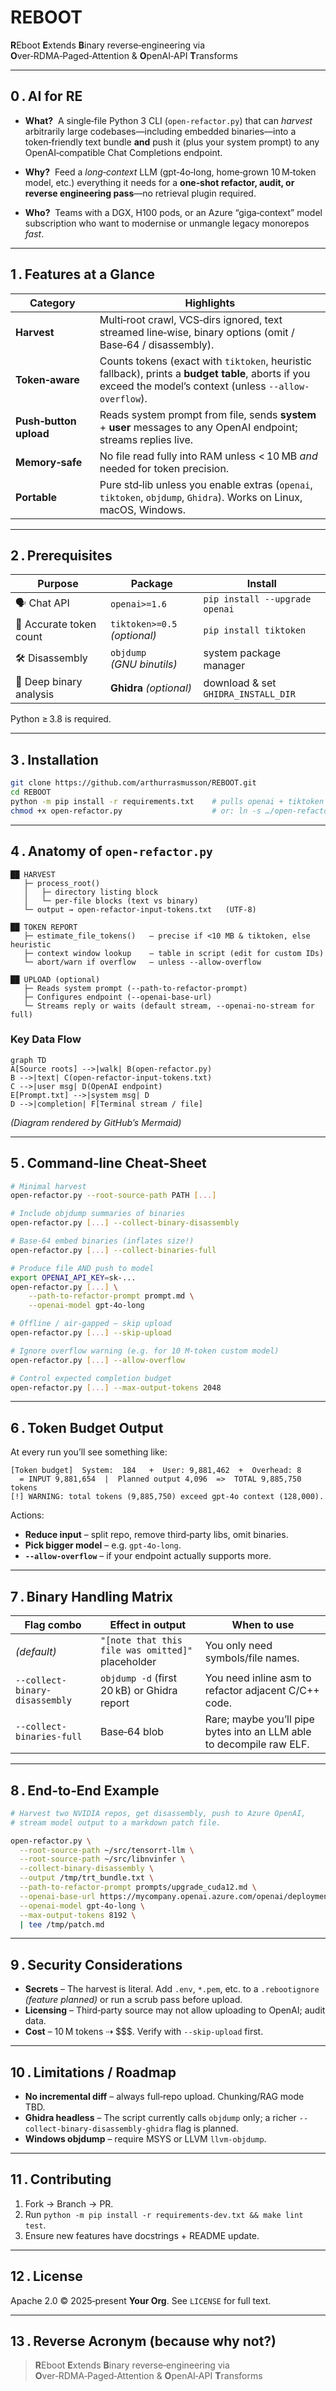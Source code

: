 # REBOOT  
**R**Eboot **E**xtends **B**inary reverse‑engineering via **O**ver‑RDMA‑Paged‑Attention & **O**penAI‑API **T**ransforms  

---

## 0 . AI for RE

* **What?** &nbsp;A single‑file Python 3 CLI (`open‑refactor.py`) that can
  *harvest* arbitrarily large codebases—including embedded binaries—into a
  token‑friendly text bundle **and** push it (plus your system prompt) to any
  OpenAI‑compatible Chat Completions endpoint.

* **Why?** &nbsp;Feed a *long‑context* LLM (gpt‑4o‑long, home‑grown 10 M‑token
  model, etc.) everything it needs for a **one‑shot refactor, audit, or reverse
  engineering pass**—no retrieval plugin required.

* **Who?** &nbsp;Teams with a DGX, H100 pods, or an Azure “giga‑context” model
  subscription who want to modernise or unmangle legacy monorepos *fast*.

---

## 1 . Features at a Glance

| Category | Highlights |
|----------|------------|
| **Harvest** | Multi‑root crawl, VCS‑dirs ignored, text streamed line‑wise, binary options (omit / Base‑64 / disassembly). |
| **Token‑aware** | Counts tokens (exact with `tiktoken`, heuristic fallback), prints a **budget table**, aborts if you exceed the model’s context (unless `--allow-overflow`). |
| **Push‑button upload** | Reads system prompt from file, sends **system** + **user** messages to any OpenAI endpoint; streams replies live. |
| **Memory‑safe** | No file read fully into RAM unless < 10 MB *and* needed for token precision. |
| **Portable** | Pure std‑lib unless you enable extras (`openai`, `tiktoken`, `objdump`, `Ghidra`). Works on Linux, macOS, Windows. |

---

## 2 . Prerequisites

| Purpose | Package | Install |
|---------|---------|---------|
| 🗣️ Chat API | `openai>=1.6` | `pip install --upgrade openai` |
| 🔢 Accurate token count | `tiktoken>=0.5` *(optional)* | `pip install tiktoken` |
| 🛠️ Disassembly | `objdump` *(GNU binutils)* | system package manager |
| 🔎 Deep binary analysis | **Ghidra** *(optional)* | download & set `GHIDRA_INSTALL_DIR` |

Python ≥ 3.8 is required.

---

## 3 . Installation

```bash
git clone https://github.com/arthurrasmusson/REBOOT.git
cd REBOOT
python -m pip install -r requirements.txt    # pulls openai + tiktoken
chmod +x open-refactor.py                    # or: ln -s …/open-refactor.py ~/bin/reboot
````

---

## 4 . Anatomy of `open-refactor.py`

```text
██ HARVEST
   ├─ process_root()
   │   ├─ directory listing block
   │   └─ per‑file blocks (text vs binary)
   └─ output → open-refactor-input-tokens.txt   (UTF‑8)

██ TOKEN REPORT
   ├─ estimate_file_tokens()   – precise if <10 MB & tiktoken, else heuristic
   ├─ context window lookup    – table in script (edit for custom IDs)
   └─ abort/warn if overflow   – unless --allow-overflow

██ UPLOAD (optional)
   ├─ Reads system prompt (--path-to-refactor-prompt)
   ├─ Configures endpoint (--openai-base-url)
   └─ Streams reply or waits (default stream, --openai-no-stream for full)
```

### Key Data Flow

```mermaid
graph TD
A[Source roots] -->|walk| B(open-refactor.py)
B -->|text| C(open-refactor-input-tokens.txt)
C -->|user msg| D(OpenAI endpoint)
E[Prompt.txt] -->|system msg| D
D -->|completion| F[Terminal stream / file]
```

*(Diagram rendered by GitHub’s Mermaid)*

---

## 5 . Command‑line Cheat‑Sheet

```bash
# Minimal harvest
open-refactor.py --root-source-path PATH [...]

# Include objdump summaries of binaries
open-refactor.py [...] --collect-binary-disassembly

# Base‑64 embed binaries (inflates size!)
open-refactor.py [...] --collect-binaries-full

# Produce file AND push to model
export OPENAI_API_KEY=sk-...
open-refactor.py [...] \
    --path-to-refactor-prompt prompt.md \
    --openai-model gpt-4o-long

# Offline / air‑gapped – skip upload
open-refactor.py [...] --skip-upload

# Ignore overflow warning (e.g. for 10 M‑token custom model)
open-refactor.py [...] --allow-overflow

# Control expected completion budget
open-refactor.py [...] --max-output-tokens 2048
```

---

## 6 . Token Budget Output

At every run you’ll see something like:

```text
[Token budget]  System:  184   +  User: 9,881,462  +  Overhead: 8
  = INPUT 9,881,654  |  Planned output 4,096  =>  TOTAL 9,885,750 tokens
[!] WARNING: total tokens (9,885,750) exceed gpt-4o context (128,000).
```

Actions:

* **Reduce input** – split repo, remove third‑party libs, omit binaries.
* **Pick bigger model** – e.g. `gpt-4o-long`.
* **`--allow-overflow`** – if your endpoint actually supports more.

---

## 7 . Binary Handling Matrix

| Flag combo                     | Effect in output                                  | When to use                                                          |
| ------------------------------ | ------------------------------------------------- | -------------------------------------------------------------------- |
| *(default)*                    | `"[note that this file was omitted]"` placeholder | You only need symbols/file names.                                    |
| `--collect-binary-disassembly` | `objdump -d` (first 20 kB) or Ghidra report       | You need inline asm to refactor adjacent C/C++ code.                 |
| `--collect-binaries-full`      | Base‑64 blob                                      | Rare; maybe you’ll pipe bytes into an LLM able to decompile raw ELF. |

---

## 8 . End‑to‑End Example

```bash
# Harvest two NVIDIA repos, get disassembly, push to Azure OpenAI,
# stream model output to a markdown patch file.

open-refactor.py \
  --root-source-path ~/src/tensorrt-llm \
  --root-source-path ~/src/libnvinfer \
  --collect-binary-disassembly \
  --output /tmp/trt_bundle.txt \
  --path-to-refactor-prompt prompts/upgrade_cuda12.md \
  --openai-base-url https://mycompany.openai.azure.com/openai/deployments/v4 \
  --openai-model gpt-4o-long \
  --max-output-tokens 8192 \
  | tee /tmp/patch.md
```

---

## 9 . Security Considerations

* **Secrets** – The harvest is literal. Add `.env`, `*.pem`, etc. to a
  `.rebootignore` *(feature planned)* or run a scrub pass before upload.
* **Licensing** – Third‑party source may not allow uploading to OpenAI; audit data.
* **Cost** – 10 M tokens ⇢ \$\$\$.  Verify with `--skip-upload` first.

---

## 10 . Limitations / Roadmap

* **No incremental diff** – always full‑repo upload. Chunking/RAG mode TBD.
* **Ghidra headless** – The script currently calls `objdump` only; a richer
  `--collect-binary-disassembly-ghidra` flag is planned.
* **Windows objdump** – require MSYS or LLVM `llvm-objdump`.

---

## 11 . Contributing

1. Fork → Branch → PR.
2. Run `python -m pip install -r requirements-dev.txt && make lint test`.
3. Ensure new features have docstrings + README update.

---

## 12 . License

Apache 2.0 © 2025‑present **Your Org**.  See `LICENSE` for full text.

---

## 13 . Reverse Acronym (because why not?)

> **R**Eboot **E**xtends **B**inary reverse‑engineering via **O**ver‑RDMA‑Paged‑Attention & **O**penAI‑API **T**ransforms

